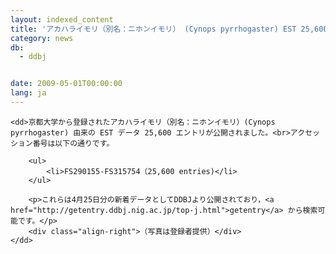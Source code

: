 ```yaml
---
layout: indexed_content
title: 'アカハライモリ（別名：ニホンイモリ） (Cynops pyrrhogaster) EST 25,600 エントリの新規公開　'
category: news
db:
  - ddbj


date: 2009-05-01T00:00:00
lang: ja
---
```


<dl>

    <dd>京都大学から登録されたアカハライモリ（別名：ニホンイモリ）(Cynops pyrrhogaster) 由来の EST データ 25,600 エントリが公開されました。<br>アクセッション番号は以下の通りです。

        <ul>
            <li>FS290155-FS315754（25,600 entries)</li>
        </ul>

        <p>これらは4月25日分の新着データとしてDDBJより公開されており，<a href="http://getentry.ddbj.nig.ac.jp/top-j.html">getentry</a> から検索可能です。</p>
        <div class="align-right">（写真は登録者提供）</div>
    </dd>
</dl>
